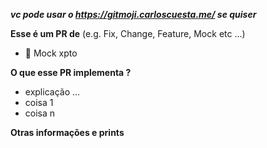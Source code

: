 ***vc pode usar o https://gitmoji.carloscuesta.me/ se quiser***

**Esse é um PR de** (e.g. Fix, Change, Feature, Mock etc ...)
* :clown_face: Mock xpto 

**O que esse PR implementa ?**
* explicação ...
* coisa 1
* coisa n

**Otras informações e prints**
